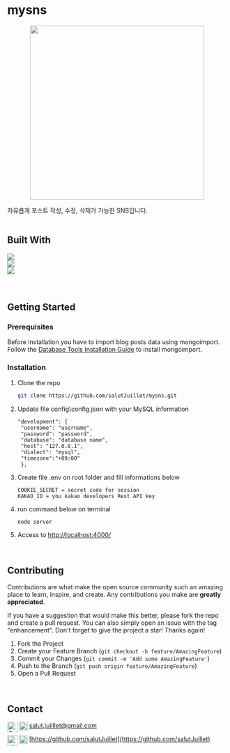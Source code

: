<!--
# mysns
    [![Top Langs](https://github-readme-stats.vercel.app/api/top-langs/?username=salutJuillet&layout=compact)](https://github.com/salutJuillet/mysns)
-->


<!-- ABOUT THE PROJECT -->
# mysns

<div align="center">
  <img src="admin/public/images/my-another-blog-preview-01.png" width="400px"/>
</div>

자유롭게 포스트 작성, 수정, 삭제가 가능한 SNS입니다.
<br/><br/>



## Built With

[<img src="https://img.shields.io/badge/Node.js-339933?style=flat-square&logo=Node.js&logoColor=white"/>][NodeJS-url]  
[<img src="https://img.shields.io/badge/Sequelize-52B0E7?style=flat-square&logo=Sequelize&logoColor=white"/>][Sequelize-url]  
[<img src="https://img.shields.io/badge/Nunjucks-1C4913?style=flat-square&logo=Nunjucks&logoColor=white"/>][Nunjucks-url]  
<br/><br/>



<!-- GETTING STARTED -->
## Getting Started

### Prerequisites

Before installation you have to import blog posts data using mongoimport. Follow the [Database Tools Installation Guide](https://www.mongodb.com/docs/database-tools/installation/installation/) to install 
mongoimport.


### Installation

1. Clone the repo
   ```sh
   git clone https://github.com/salutJuillet/mysns.git
   ```
2. Update file config\config.json with your MySQL information
   ```
   "development": {
    "username": "username",
    "password": "password",
    "database": "database name",
    "host": "127.0.0.1",
    "dialect": "mysql",
    "timezone":"+09:00"
    },
   ```
3. Create file .env on root folder and fill informations below
   ```
   COOKIE_SECRET = secret code for session
   KAKAO_ID = you kakao developers Rest API key
   ```
2. run command below on terminal
   ```sh
   node server
   ```
3. Access to [http://localhost:4000/](http://localhost:4000/)

<br/>



<!-- USAGE EXAMPLES -->
<!--
	# Usage
	Use this space to show useful examples of how a project can be used. Additional screenshots, code examples and demos work well in this space. You may also link to more resources.
-->



<!-- CONTRIBUTING -->
## Contributing

Contributions are what make the open source community such an amazing place to learn, inspire, and create. Any contributions you make are **greatly appreciated**.

If you have a suggestion that would make this better, please fork the repo and create a pull request. You can also simply open an issue with the tag "enhancement".
Don't forget to give the project a star! Thanks again!

1. Fork the Project
2. Create your Feature Branch (`git checkout -b feature/AmazingFeature`)
3. Commit your Changes (`git commit -m 'Add some AmazingFeature'`)
4. Push to the Branch (`git push origin feature/AmazingFeature`)
5. Open a Pull Request
<br/>



<!-- CONTACT -->
## Contact

<img src="https://raw.githubusercontent.com/simple-icons/simple-icons/develop/icons/gmail.svg#gh-light-mode-only" alt="Gmail" align=left width=24 height=24><img src="https://raw.githubusercontent.com/simple-icons/simple-icons/develop/icons/gmail.svg#gh-dark-mode-only" alt="Gmail" align=left width=20 height=20> salut.juilllet@gmail.com


<img src="https://raw.githubusercontent.com/simple-icons/simple-icons/develop/icons/github.svg#gh-light-mode-only" alt="gitHub" align=left width=24 height=24><img src="https://raw.githubusercontent.com/simple-icons/simple-icons/develop/icons/github.svg#gh-dark-mode-only" alt="gitHub" align=left width=20 height=20> [https://github.com/salutJuillet](https://github.com/salutJuillet)




<!-- MARKDOWN LINKS & IMAGES -->
<!-- https://www.markdownguide.org/basic-syntax/#reference-style-links -->
[NodeJS-url]: https://nodejs.org/
[Sequelize-url]: https://sequelize.org/
[Nunjucks-url]: https://mozilla.github.io/nunjucks/
